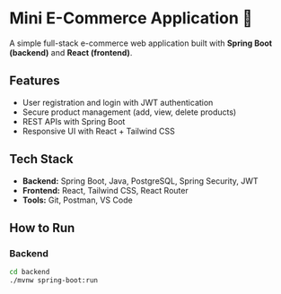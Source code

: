 # Mini E-Commerce Application 🛒

A simple full-stack e-commerce web application built with **Spring Boot (backend)** and **React (frontend)**.

## Features
- User registration and login with JWT authentication
- Secure product management (add, view, delete products)
- REST APIs with Spring Boot
- Responsive UI with React + Tailwind CSS

## Tech Stack
- **Backend:** Spring Boot, Java, PostgreSQL, Spring Security, JWT
- **Frontend:** React, Tailwind CSS, React Router
- **Tools:** Git, Postman, VS Code

## How to Run
### Backend
```bash
cd backend
./mvnw spring-boot:run
